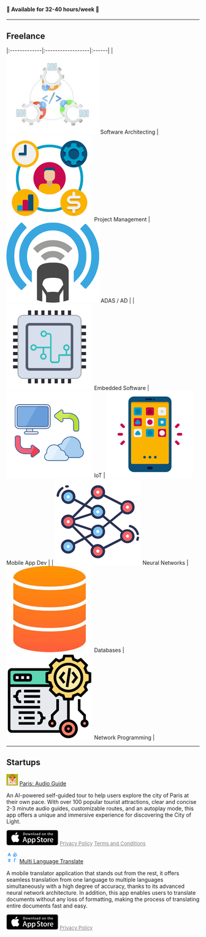 ####  🍏 Available for 32-40 hours/week 🚀 

----------------
## Freelance 

|:-------------|:------------------|:------|
| <img src="assets/images/freelance/architect.jpeg" alt="architect" class="rounded"> Software Architecting | <img src="assets/images/freelance/management.png" alt="management" class="rounded"> Project Management | <img src="assets/images/freelance/adas.png" alt="adas"  class="rounded"> ADAS / AD |
| <img src="assets/images/freelance/embedded.png" alt="embedded"  class="rounded"> Embedded Software | <img src="assets/images/freelance/iot.png" alt="embedded" class="rounded"> IoT | <img src="assets/images/freelance/mobile.png" alt="mobile"  class="rounded"> Mobile App Dev |
| <img src="assets/images/freelance/ai.png" alt="ai" class="rounded"> Neural Networks | <img src="assets/images/freelance/database.jpeg" alt="database" class="rounded"> Databases | <img src="assets/images/freelance/network.png" alt="network" class="rounded"> Network Programming |

----------------

## Startups
<a href="https://apps.apple.com/us/app/paris-audio-guide/id1671426431" style="display: inline-block;"><img src="assets/images/paris_icon.jpeg" alt="parisImage" width="30" height="30"  class="rounded"> </a>
[Paris: Audio Guide](https://apps.apple.com/us/app/paris-audio-guide/id1671426431)

An AI-powered self-guided tour to help users explore the city of Paris at their own pace. With over 100 popular tourist attractions, clear and concise 2-3 minute audio guides, customizable routes, and an autoplay mode, this app offers a unique and immersive experience for discovering the City of Light.

<a href="https://apps.apple.com/us/app/paris-audio-guide/id1671426431" style="display: inline-block;">
<img src="assets/images/app-store2.png" alt="app-store2" width="135" height="40">  
</a>
<a href="apps/paris-audio-guide/privacy-policy.html" style="color: gray; font-size: small;">Privacy Policy</a>
<a href="apps/paris-audio-guide/terms-and-conditions.html" style="color: gray; font-size: small;">Terms and Conditions</a>


<a href="https://apps.apple.com/us/app/multi-language-translate/id6444265937" style="display: inline-block;"><img src="assets/images/translator_icon.webp" alt="translator_icon" width="30" height="30" class="rounded"></a>
[Multi Language Translate](https://apps.apple.com/us/app/multi-language-translate/id6444265937)

A mobile translator application that stands out from the rest, it offers seamless translation from one language to multiple languages simultaneously with a high degree of accuracy, thanks to its advanced neural network architecture. In addition, this app enables users to translate documents without any loss of formatting, making the process of translating entire documents fast and easy.

<a href="https://apps.apple.com/us/app/multi-language-translate/id6444265937" style="display: inline-block;">
<img src="assets/images/app-store2.png" alt="app-store2" width="135" height="40">  
</a>
<a href="apps/multi-language-translator/privacy-policy.html" style="color: gray; font-size: small;">Privacy Policy</a>